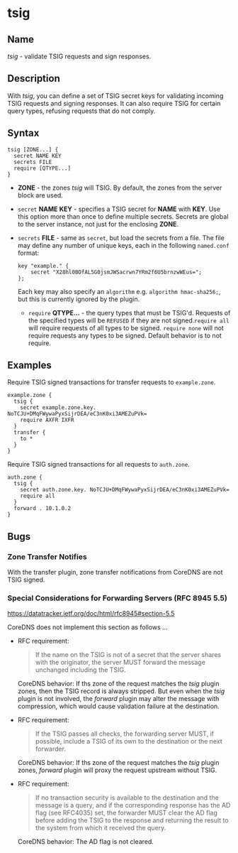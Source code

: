 # tsig

## Name

*tsig* - validate TSIG requests and sign responses.

## Description

With *tsig*, you can define a set of TSIG secret keys for validating incoming TSIG requests and signing
responses. It can also require TSIG for certain query types, refusing requests that do not comply.

## Syntax

~~~
tsig [ZONE...] {
  secret NAME KEY
  secrets FILE
  require [QTYPE...]
}
~~~

   * **ZONE** - the zones *tsig* will TSIG.  By default, the zones from the server block are used.

   * `secret` **NAME** **KEY** - specifies a TSIG secret for **NAME** with **KEY**. Use this option more than once
   to define multiple secrets. Secrets are global to the server instance, not just for the enclosing **ZONE**.

   * `secrets` **FILE** - same as `secret`, but load the secrets from a file. The file may define any number
     of unique keys, each in the following `named.conf` format:
     ```cgo
     key "example." {
         secret "X28hl0BOfAL5G0jsmJWSacrwn7YRm2f6U5brnzwWEus=";
     };
     ```
     Each key may also specify an `algorithm` e.g. `algorithm hmac-sha256;`, but this is currently ignored by the plugin.

     * `require` **QTYPE...** - the query types that must be TSIG'd. Requests of the specified types
   will be `REFUSED` if they are not signed.`require all` will require requests of all types to be
   signed. `require none` will not require requests any types to be signed. Default behavior is to not require.

## Examples

Require TSIG signed transactions for transfer requests to `example.zone`.

```
example.zone {
  tsig {
    secret example.zone.key. NoTCJU+DMqFWywaPyxSijrDEA/eC3nK0xi3AMEZuPVk=
    require AXFR IXFR
  }
  transfer {
    to *
  }
}
```

Require TSIG signed transactions for all requests to `auth.zone`.

```
auth.zone {
  tsig {
    secret auth.zone.key. NoTCJU+DMqFWywaPyxSijrDEA/eC3nK0xi3AMEZuPVk=
    require all
  }
  forward . 10.1.0.2
}
```

## Bugs

### Zone Transfer Notifies

With the transfer plugin, zone transfer notifications from CoreDNS are not TSIG signed.

### Special Considerations for Forwarding Servers (RFC 8945 5.5)

https://datatracker.ietf.org/doc/html/rfc8945#section-5.5

CoreDNS does not implement this section as follows ...

* RFC requirement:
  > If the name on the TSIG is not
of a secret that the server shares with the originator, the server
MUST forward the message unchanged including the TSIG.

  CoreDNS behavior:
If ths zone of the request matches the _tsig_ plugin zones, then the TSIG record
is always stripped. But even when the _tsig_ plugin is not involved, the _forward_ plugin
may alter the message with compression, which would cause validation failure
at the destination.


* RFC requirement:
  > If the TSIG passes all checks, the forwarding
server MUST, if possible, include a TSIG of its own to the
destination or the next forwarder.

  CoreDNS behavior:
If ths zone of the request matches the _tsig_ plugin zones, _forward_ plugin will
proxy the request upstream without TSIG.


* RFC requirement:
  > If no transaction security is
available to the destination and the message is a query, and if the
corresponding response has the AD flag (see RFC4035) set, the
forwarder MUST clear the AD flag before adding the TSIG to the
response and returning the result to the system from which it
received the query.

  CoreDNS behavior:
The AD flag is not cleared.
